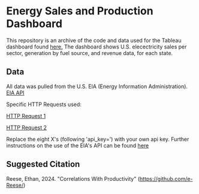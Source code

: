 # Energy Sales and Production Dashboard
This repository is an archive of the code and data used for the Tableau dashboard found [here.](https://public.tableau.com/views/Electricity-SalesAndGeneration/Generation?:language=en-US&:sid=&:display_count=n&:origin=viz_share_link)
The dashboard shows U.S. elecectricity sales per sector, generation by fuel source, and revenue data, for each state. 


## Data
All data was pulled from the U.S. EIA (Energy Information Administration). 
[EIA API](https://www.eia.gov/opendata/browser/)


Specific HTTP Requests used:


[HTTP Request 1](https://api.eia.gov/v2/electricity/electric-power-operational-data/data/?api_key=XXXXXXXX&frequency=monthly&data[0]=consumption-for-eg&data[1]=consumption-for-eg-btu&data[2]=consumption-uto&data[3]=consumption-uto-btu&data[4]=cost&data[5]=cost-per-btu&data[6]=generation&data[7]=heat-content&data[8]=receipts&data[9]=receipts-btu&data[10]=stocks&data[11]=total-consumption&data[12]=total-consumption-btu&facets[fueltypeid][]=ALL&facets[fueltypeid][]=AOR&facets[fueltypeid][]=COW&facets[fueltypeid][]=HYC&facets[fueltypeid][]=NGO&facets[fueltypeid][]=NUC&facets[fueltypeid][]=PET&facets[fueltypeid][]=REN&facets[location][]=AK&facets[location][]=AL&facets[location][]=AR&facets[location][]=AZ&facets[location][]=CA&facets[location][]=CO&facets[location][]=CT&facets[location][]=DC&facets[location][]=DE&facets[location][]=FL&facets[location][]=GA&facets[location][]=HI&facets[location][]=IA&facets[location][]=ID&facets[location][]=IL&facets[location][]=IN&facets[location][]=KS&facets[location][]=KY&facets[location][]=LA&facets[location][]=MA&facets[location][]=MD&facets[location][]=ME&facets[location][]=MI&facets[location][]=MN&facets[location][]=MO&facets[location][]=MS&facets[location][]=MT&facets[location][]=NC&facets[location][]=ND&facets[location][]=NE&facets[location][]=NH&facets[location][]=NJ&facets[location][]=NM&facets[location][]=NV&facets[location][]=NY&facets[location][]=OH&facets[location][]=OK&facets[location][]=OR&facets[location][]=PA&facets[location][]=RI&facets[location][]=SC&facets[location][]=SD&facets[location][]=TN&facets[location][]=TX&facets[location][]=US&facets[location][]=UT&facets[location][]=VA&facets[location][]=VT&facets[location][]=WA&facets[location][]=WI&facets[location][]=WV&facets[location][]=WY&facets[sectorid][]=99&start=2023-01&end=2023-12&sort[0][column]=location&sort[0][direction]=asc&sort[1][column]=period&sort[1][direction]=asc&offset=0&length=5000)


[HTTP Request 2](https://api.eia.gov/v2/electricity/retail-sales/data/?api_key=XXXXXXXX&frequency=annual&data[0]=customers&data[1]=price&data[2]=revenue&data[3]=sales&facets[sectorid][]=ALL&facets[sectorid][]=COM&facets[sectorid][]=IND&facets[sectorid][]=OTH&facets[sectorid][]=RES&start=2023&end=2023&sort[0][column]=stateid&sort[0][direction]=asc&offset=0&length=5000)


Replace the eight X's (following 'api_key=') with your own api key. 
Further instructions on the use of the EIA's API can be found [here](https://www.eia.gov/opendata/documentation.php)


## Suggested Citation
Reese, Ethan, 2024. "Correlations With Productivity" (https://github.com/e-Reese/)
